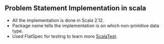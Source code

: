 ## Problem Statement Implementation in scala

* All the implementation is done in Scala 2.12.
* Package name tells the implementation is on which non-primitive data type.
* Used FlatSpec for testing to learn more [ScalaTest](http://www.scalatest.org/).